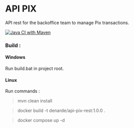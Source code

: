 # API PIX
API rest for the backoffice team to manage Pix transactions.

[![Java CI with Maven](https://github.com/denarde/apipix/actions/workflows/maven.yml/badge.svg)](https://github.com/denarde/apipix/actions/workflows/maven.yml)

### Build : 

#### Windows
Run build.bat in project root.

#### Linux 

Run commands :

>mvn clean install

>docker build -t denarde/api-pix-rest:1.0.0 .

>docker compose up -d





